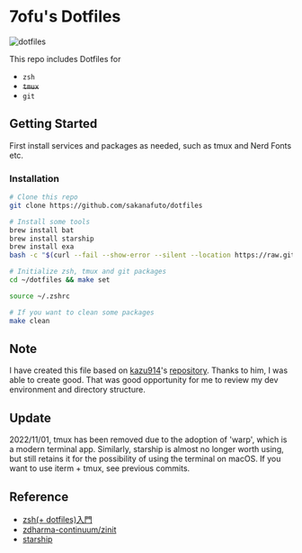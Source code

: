 # 7ofu's Dotfiles

![dotfiles](https://user-images.githubusercontent.com/61341108/173212058-3290ef1b-23cc-4f79-817a-1f74f74f688a.png)

This repo includes Dotfiles for

- `zsh`
- ~~`tmux`~~
- `git`

## Getting Started

First install services and packages as needed, such as tmux and Nerd Fonts etc.

### Installation

```bash
# Clone this repo
git clone https://github.com/sakanafuto/dotfiles

# Install some tools
brew install bat
brew install starship
brew install exa
bash -c "$(curl --fail --show-error --silent --location https://raw.githubusercontent.com/zdharma-continuum/zinit/HEAD/scripts/install.sh)"

# Initialize zsh, tmux and git packages
cd ~/dotfiles && make set

source ~/.zshrc

# If you want to clean some packages
make clean
```

## Note

I have created this file based on [kazu914](https://github.com/kazu914)'s [repository](https://github.com/kazu914/dotfiles). Thanks to him, I was able to create good.
That was good opportunity for me to review my dev environment and directory structure.

## Update

2022/11/01, tmux has been removed due to the adoption of 'warp', which is a modern terminal app. Similarly, starship is almost no longer worth using, but still retains it for the possibility of using the terminal on macOS. If you want to use iterm + tmux, see previous commits.

## Reference

- [zsh(+ dotfiles)入門](https://zenn.dev/k4zu/articles/zsh-tutorial)
- [zdharma-continuum/zinit](https://github.com/zdharma-continuum/zinit#introduction)
- [starship](https://starship.rs/ja-jp/guide/)
